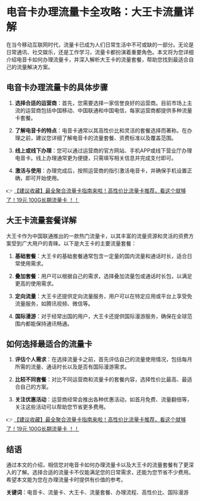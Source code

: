 # 电音卡办理流量卡全攻略：大王卡流量详解

在当今移动互联网时代，流量卡已成为人们日常生活中不可或缺的一部分。无论是日常通讯、社交娱乐，还是工作学习，流量卡都扮演着重要角色。本文将为您详细介绍电音卡如何办理流量卡，并深入解析大王卡的流量套餐，帮助您找到最适合自己的流量解决方案。

## 电音卡办理流量卡的具体步骤

1. **选择合适的运营商**：首先，您需要选择一家信誉良好的运营商。目前市场上主流的运营商包括中国移动、中国联通和中国电信，每家运营商都提供多种流量卡套餐。

2. **了解电音卡的特点**：电音卡通常以其高性价比和灵活的套餐选择而著称。在办理之前，建议您详细了解电音卡的流量套餐、资费标准以及覆盖范围。

3. **线上或线下办理**：您可以通过运营商的官方网站、手机APP或线下营业厅办理电音卡。线上办理通常更为便捷，只需填写相关信息并完成支付即可。

4. **激活与使用**：办理完成后，按照运营商的指引激活电音卡，并确保手机设置正确，即可开始使用。

👉 [【建议收藏】最全聚合流量卡指南来啦！高性价比流量卡推荐，看这个就够了！19元 100G长期流量卡 ！！](https://bit.ly/Liuliangka)

## 大王卡流量套餐详解

大王卡作为中国联通推出的一款热门流量卡，以其丰富的流量资源和灵活的资费方案受到广大用户的青睐。以下是大王卡的主要流量套餐：

1. **基础套餐**：大王卡的基础套餐通常包含一定量的国内流量和通话时长，适合日常使用需求。

2. **叠加套餐**：用户可以根据自己的需求，选择叠加流量包或通话时长包，以满足更高的使用需求。

3. **定向流量**：大王卡还提供定向流量服务，用户可以在特定应用或平台上享受免流量服务，如腾讯视频、微信等。

4. **国际漫游**：对于经常出国的用户，大王卡还提供国际漫游服务，确保在全球范围内都能保持通讯畅通。

## 如何选择最适合的流量卡

1. **评估个人需求**：在选择流量卡之前，首先评估自己的流量使用情况，包括每月所需的流量、通话时长以及是否有国际漫游需求。

2. **比较不同套餐**：对比不同运营商和流量卡的套餐内容，选择性价比最高、最适合自己的方案。

3. **关注优惠活动**：运营商经常会推出各种优惠活动，如首月免费、流量翻倍等，关注这些活动可以帮助您节省更多费用。

👉 [【建议收藏】最全聚合流量卡指南来啦！高性价比流量卡推荐，看这个就够了！19元 100G长期流量卡 ！！](https://bit.ly/Liuliangka)

## 结语

通过本文的介绍，相信您对电音卡如何办理流量卡以及大王卡的流量套餐有了更深入的了解。选择合适的流量卡不仅能满足您的日常需求，还能为您节省不少费用。希望本文能为您在办理流量卡时提供有价值的参考。

**关键词**：电音卡、流量卡、大王卡、流量套餐、办理流程、高性价比、国际漫游